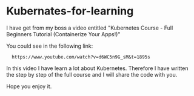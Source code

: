 # Kubernates-for-learning
I have get from my boss a video entitled "Kubernetes Course - Full Beginners Tutorial (Containerize Your Apps!)"

You could see in the following link:

    
      https://www.youtube.com/watch?v=d6WC5n9G_sM&t=1895s
      
In this video I have learn a lot about Kubernetes. Therefore I have written the step by step of the full course and I will share the code with you.

Hope you enjoy it.
